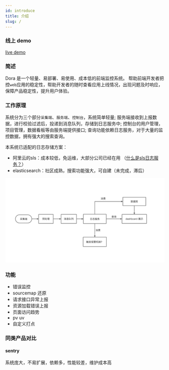 ```yaml
---
id: introduce
title: 介绍
slug: /
---
```



### 线上 demo
[live demo](https://dora.nancode.cn/login?user=demo)

### 简述

Dora 是一个轻量、易部署、易使用、成本低的前端监控系统。
帮助前端开发者把控`web`应用的稳定性，帮助开发者的随时查看应用上线情况，出现问题及时响应，保障产品稳定性，提升用户体验。

### 工作原理

系统分为三个部分`采集端`、`服务端`、`控制台`，系统简单轻量;
服务端接收到上报数据，进行校验过滤后，投递到消息队列，存储到日志服务中;
控制台的用户管理，项目管理，数据看板等由服务端提供接口;
查询功能依赖日志服务，对于大量的监控数据，拥有强大的搜索查询。

本系统已适配的日志存储方案：
- 阿里云的sls：成本较低，免运维，大部分公司已经在用  （[什么是sls日志服务？](https://help.aliyun.com/document_detail/48869.html)）
- elasticsearch：社区成熟，搜索功能强大，可自建（未完成，滞后）

![系统流程图](/img/yuque_diagram.png)

### 功能

- 错误监控
- sourcemap 还原
- 请求接口异常上报
- 资源加载错误上报
- 页面访问趋势
- pv uv
- 自定义打点

### 同类产品对比

#### sentry

系统庞大，不易扩展，依赖多，性能较差，维护成本高

